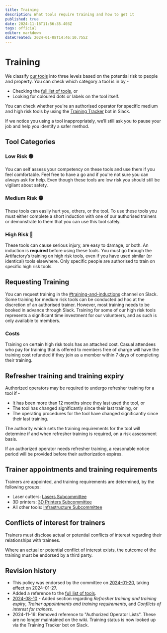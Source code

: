 ```yaml
---
title: Training
description: What tools require training and how to get it
published: true
date: 2024-11-16T11:56:35.403Z
tags: official
editor: markdown
dateCreated: 2024-01-08T14:46:10.755Z
---
```


# Training

We classify [our tools](/tools) into three levels based on the potential risk to people and property. You can check which category a tool is in by -

* Checking the [full list of tools](/tools), or
* Looking for coloured dots or labels on the tool itself.

You can check whether you're an authorised operator for specific medium and high risk tools by using the [Training Tracker](https://perart.io/book_training) bot in Slack.

If we notice you using a tool inappropriately, we’ll still ask you to pause your job and help you identify a safer method.

## Tool Categories

### Low Risk 🟢

You can self assess your competency on these tools and use them if you feel comfortable. Feel free to have a go and if you're not sure you can always ask for help. Even though these tools are low risk you should still be vigilant about safety.

### Medium Risk 🟡

These tools can easily hurt you, others, or the tool. To use these tools you must either complete a short induction with one of our authorised trainers or demonstrate to them that you can use this tool safely.

### High Risk 🔴

These tools can cause serious injury, are easy to damage, or both. An induction is **required** before using these tools. You must go through the Artifactory’s training on high risk tools, even if you have used similar (or identical) tools elsewhere. Only specific people are authorised to train on specific high risk tools.

## Requesting Training

You can request training in the [#training-and-inductions](https://slack.com/app_redirect?channel=C069Q91GQGY&team=T0LQE2JNR) channel on Slack. Some training for medium risk tools can be conducted ad hoc at the discretion of an authorised trainer. However, most training needs to be booked in advance through Slack. Training for some of our high risk tools represents a significant time investment for our volunteers, and as such is only available to members. 

### Costs

Training on certain high risk tools has an attached cost. Casual attendees who pay for training that is offered to members free of charge will have the training cost refunded if they join as a member within 7 days of completing their training.

## Refresher training and training expiry

Authorized operators may be required to undergo refresher training for a tool if -

* It has been more than 12 months since they last used the tool, or
* The tool has changed significantly since their last training, or
* The operating procedures for the tool have changed significantly since their last training.

The authority which sets the training requirements for the tool will determine if and when refresher training is required, on a risk assessment basis.

If an authorized operator needs refresher training, a reasonable notice period will be provided before their authorization expires.


## Trainer appointments and training requirements

Trainers are appointed, and training requirements are determined, by the following groups:

* Laser cutters: [Lasers Subcommittee](/docs/lasers/lasers)
* 3D printers: [3D Printers Subcommittee](/docs/3dprinters/3dprinters)
* All other tools: [Infrastructure Subcommittee](/docs/infrastructure/infrastructurev2)

## Conflicts of interest for trainers

Trainers must disclose actual or potential conflicts of interest regarding their relationships with trainees.

Where an actual or potential conflict of interest exists, the outcome of the training must be endorsed by a third party.

## Revision history

* This policy was endorsed by the committee on [2024-01-20](/minutes/Committee/2024-01-20), taking effect on 2024-01-27.
* Added a reference to the [full list of tools](/tools).
* [2024-08-10](/minutes/Committee/2024-08-10) - Added section regarding *Refresher training and training expiry*, *Trainer appointments and training requirements*, and *Conflicts of interest for trainers*.
* 2024-11-16: Removed reference to "Authorized Operator Lists". These are no longer maintained on the wiki. Training status is now looked up via the Training Tracker bot on Slack.